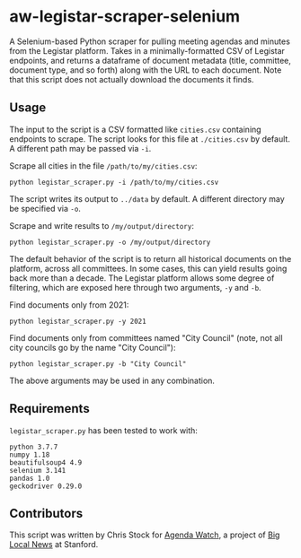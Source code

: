 # aw-legistar-scraper-selenium
A Selenium-based Python scraper for pulling meeting agendas and minutes from
the Legistar platform. 
Takes in a minimally-formatted CSV of Legistar endpoints, and returns a
dataframe of document metadata (title, committee, document type, and so forth)
along with the URL to each document. Note that this script does not actually
download the documents it finds.

## Usage

The input to the script is a CSV formatted like `cities.csv` containing
endpoints to scrape. The script looks for this file at `./cities.csv` by
default. A different path may be passed via `-i`.

Scrape all cities in the file `/path/to/my/cities.csv`: 

    python legistar_scraper.py -i /path/to/my/cities.csv

The script writes its output to `../data` by default. A different directory may
be specified via `-o`. 

Scrape and write results to `/my/output/directory`: 

    python legistar_scraper.py -o /my/output/directory

The default behavior of the script is to return all historical documents on the 
platform, across all committees. In some cases, this can yield results going
back more than a decade. The Legistar platform allows some degree of filtering,
which are exposed here through two arguments, `-y` and `-b`. 

Find documents only from 2021:

    python legistar_scraper.py -y 2021

Find documents only from committees named "City Council" (note, not all city
councils go by the name "City Council"):

    python legistar_scraper.py -b "City Council"

The above arguments may be used in any combination.

## Requirements
`legistar_scraper.py` has been tested to work with:

    python 3.7.7
    numpy 1.18
    beautifulsoup4 4.9
    selenium 3.141
    pandas 1.0
    geckodriver 0.29.0

## Contributors

This script was written by Chris Stock for [Agenda Watch](http://agendawatch.org/),
a project of [Big Local News](https://biglocalnews.org/#/) at Stanford.